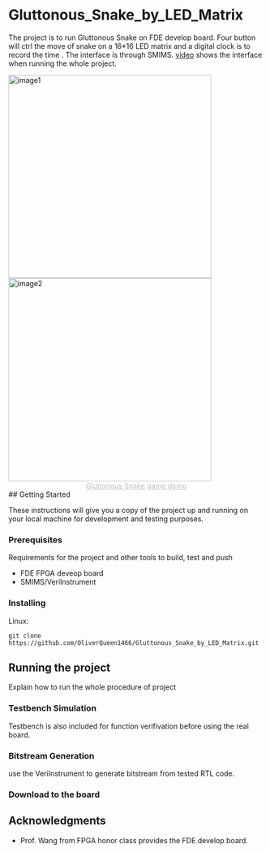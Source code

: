 # Gluttonous_Snake_by_LED_Matrix

The project is to run Gluttonous Snake on FDE develop board. Four button will ctrl the move of snake on a 16*16 LED matrix and a digital clock is to record the time . The interface is through SMIMS. 
[video](https://www.youtube.com/watch?v=pZFWq8M31To&ab_channel=oliverttt) shows the interface when running the whole project.

<div style="display:inline-block">
  <img src="https://github.com/OliverQueen1466/Storage_Image/blob/main/gluttonous/regular.png" alt="image1" width="400">
  <img src="https://github.com/OliverQueen1466/Storage_Image/blob/main/gluttonous/time.png" alt="image2" width="400">
</div>
<center style="font-size:14px;color:#C0C0C0;text-decoration:underline">
  Gluttonous Snake game demo
</center>
## Getting Started

These instructions will give you a copy of the project up and running on your local machine for development and testing purposes. 

### Prerequisites

Requirements for the project and other tools to build, test and push 
- FDE FPGA deveop board
- SMIMS/VeriInstrument

### Installing

Linux:

    git clone https://github.com/OliverQueen1466/Gluttonous_Snake_by_LED_Matrix.git


## Running the project

Explain how to run the whole procedure of project

### Testbench Simulation

Testbench is also included for function verifivation before using the real board.

### Bitstream Generation

use the VeriInstrument to generate bitstream from tested RTL code.

### Download to the board

## Acknowledgments

  - Prof. Wang from FPGA honor class provides the FDE develop board.
